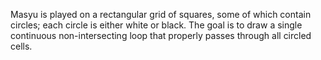Masyu is played on a rectangular grid of squares, some of which contain circles;
each circle is either white or black. The goal is to draw a single continuous
non-intersecting loop that properly passes through all circled cells.